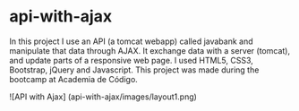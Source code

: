 # api-with-ajax
In this project I use an API (a tomcat webapp) called javabank and manipulate that data through AJAX. It exchange data with a server (tomcat), and update parts of a responsive web page. I used HTML5, CSS3, Bootstrap, jQuery and Javascript. This project was made during the bootcamp at Academia de Código. 

![API with Ajax] (api-with-ajax/images/layout1.png)


